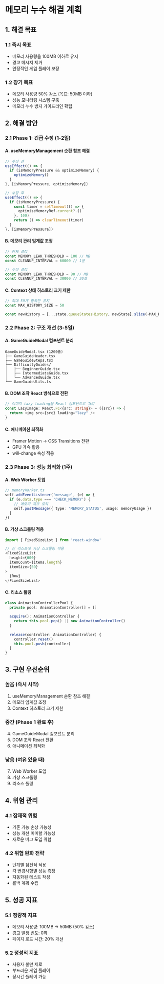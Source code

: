 # 메모리 누수 해결 계획

## 1. 해결 목표

### 1.1 즉시 목표
- 메모리 사용량을 100MB 이하로 유지
- 경고 메시지 제거
- 안정적인 게임 플레이 보장

### 1.2 장기 목표
- 메모리 사용량 50% 감소 (목표: 50MB 이하)
- 성능 모니터링 시스템 구축
- 메모리 누수 방지 가이드라인 확립

## 2. 해결 방안

### 2.1 Phase 1: 긴급 수정 (1-2일)

#### A. useMemoryManagement 순환 참조 해결
```typescript
// 수정 전
useEffect(() => {
  if (isMemoryPressure && optimizeMemory) {
    optimizeMemory()
  }
}, [isMemoryPressure, optimizeMemory])

// 수정 후
useEffect(() => {
  if (isMemoryPressure) {
    const timer = setTimeout(() => {
      optimizeMemoryRef.current?.()
    }, 100)
    return () => clearTimeout(timer)
  }
}, [isMemoryPressure])
```

#### B. 메모리 관리 임계값 조정
```typescript
// 현재 설정
const MEMORY_LEAK_THRESHOLD = 100 // MB
const CLEANUP_INTERVAL = 60000 // 1분

// 수정 설정
const MEMORY_LEAK_THRESHOLD = 80 // MB
const CLEANUP_INTERVAL = 30000 // 30초
```

#### C. Context 상태 히스토리 크기 제한
```typescript
// 최대 50개 항목만 유지
const MAX_HISTORY_SIZE = 50

const newHistory = [...state.queueStatesHistory, newState].slice(-MAX_HISTORY_SIZE)
```

### 2.2 Phase 2: 구조 개선 (3-5일)

#### A. GameGuideModal 컴포넌트 분리
```
GameGuideModal.tsx (1200줄)
├── GameGuideHeader.tsx
├── GameGuideSteps.tsx
├── DifficultyGuides/
│   ├── BeginnerGuide.tsx
│   ├── IntermediateGuide.tsx
│   └── AdvancedGuide.tsx
└── GameGuideUtils.ts
```

#### B. DOM 조작 React 방식으로 전환
```typescript
// 이미지 lazy loading을 React 컴포넌트로 처리
const LazyImage: React.FC<{src: string}> = ({src}) => {
  return <img src={src} loading="lazy" />
}
```

#### C. 애니메이션 최적화
- Framer Motion → CSS Transitions 전환
- GPU 가속 활용
- will-change 속성 적용

### 2.3 Phase 3: 성능 최적화 (1주)

#### A. Web Worker 도입
```typescript
// memoryWorker.ts
self.addEventListener('message', (e) => {
  if (e.data.type === 'CHECK_MEMORY') {
    // 메모리 체크 로직
    self.postMessage({ type: 'MEMORY_STATUS', usage: memoryUsage })
  }
})
```

#### B. 가상 스크롤링 적용
```typescript
import { FixedSizeList } from 'react-window'

// 긴 리스트에 가상 스크롤링 적용
<FixedSizeList
  height={600}
  itemCount={items.length}
  itemSize={50}
>
  {Row}
</FixedSizeList>
```

#### C. 리소스 풀링
```typescript
class AnimationControllerPool {
  private pool: AnimationController[] = []
  
  acquire(): AnimationController {
    return this.pool.pop() || new AnimationController()
  }
  
  release(controller: AnimationController) {
    controller.reset()
    this.pool.push(controller)
  }
}
```

## 3. 구현 우선순위

### 높음 (즉시 시작)
1. useMemoryManagement 순환 참조 해결
2. 메모리 임계값 조정
3. Context 히스토리 크기 제한

### 중간 (Phase 1 완료 후)
4. GameGuideModal 컴포넌트 분리
5. DOM 조작 React 전환
6. 애니메이션 최적화

### 낮음 (여유 있을 때)
7. Web Worker 도입
8. 가상 스크롤링
9. 리소스 풀링

## 4. 위험 관리

### 4.1 잠재적 위험
- 기존 기능 손상 가능성
- 성능 개선 미미할 가능성
- 새로운 버그 도입 위험

### 4.2 위험 완화 전략
- 단계별 점진적 적용
- 각 변경사항별 성능 측정
- 자동화된 테스트 작성
- 롤백 계획 수립

## 5. 성공 지표

### 5.1 정량적 지표
- 메모리 사용량: 100MB → 50MB (50% 감소)
- 경고 발생 빈도: 0회
- 페이지 로드 시간: 20% 개선

### 5.2 정성적 지표
- 사용자 불만 제로
- 부드러운 게임 플레이
- 장시간 플레이 가능